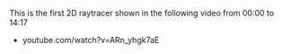 This is the first 2D raytracer shown in the following video from 00:00 to 14:17

* youtube.com/watch?v=ARn_yhgk7aE
